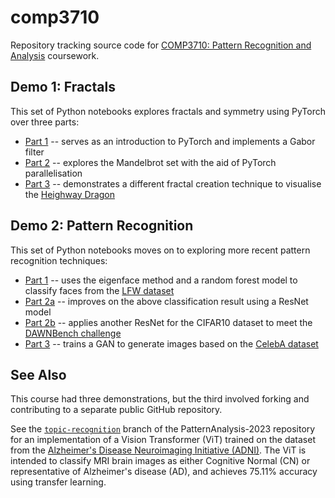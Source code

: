 # comp3710

Repository tracking source code for [COMP3710: Pattern Recognition and Analysis](https://my.uq.edu.au/programs-courses/course.html?course_code=comp3710) coursework.

## Demo 1: Fractals

This set of Python notebooks explores fractals and symmetry using PyTorch over three parts:
- [Part 1](./demo1/part1.ipynb) -- serves as an introduction to PyTorch and implements a Gabor filter
- [Part 2](./demo1/part2.ipynb) -- explores the Mandelbrot set with the aid of PyTorch parallelisation
- [Part 3](./demo1/part3.ipynb) -- demonstrates a different fractal creation technique to visualise the [Heighway Dragon](https://en.wikipedia.org/wiki/Dragon_curve)

## Demo 2: Pattern Recognition

This set of Python notebooks moves on to exploring more recent pattern recognition techniques:

- [Part 1](./demo2/1_eigenfaces.ipynb) -- uses the eigenface method and a random forest model to classify faces from the [LFW dataset](http://vis-www.cs.umass.edu/lfw/)
- [Part 2a](./demo2/2a_lfw_cnn.ipynb) -- improves on the above classification result using a ResNet model
- [Part 2b](./demo2/2b_cifar_resnet.py) -- applies another ResNet for the CIFAR10 dataset to meet the [DAWNBench challenge](https://dawn.cs.stanford.edu/benchmark/index.html#cifar10-train-time)
- [Part 3](./demo2/3_celeba_gan.py) -- trains a GAN to generate images based on the [CelebA dataset](http://mmlab.ie.cuhk.edu.hk/projects/CelebA.html)

## See Also

This course had three demonstrations, but the third involved forking and contributing to a separate public GitHub repository.

See the [`topic-recognition`](https://github.com/deren-teo/PatternAnalysis-2023/tree/topic-recognition/recognition/adni_vit_45285545) branch of the PatternAnalysis-2023 repository for an implementation of a Vision Transformer (ViT) trained on the dataset from the [Alzheimer's Disease Neuroimaging Initiative (ADNI)](http://adni.loni.usc.edu/). The ViT is intended to classify MRI brain images as either Cognitive Normal (CN) or representative of Alzheimer's disease (AD), and achieves 75.11% accuracy using transfer learning.
